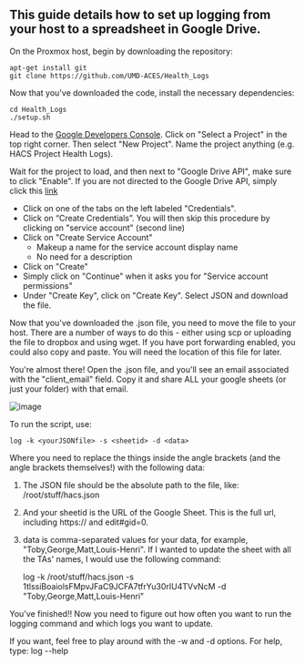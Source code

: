 ## This guide details how to set up logging from your host to a spreadsheet in Google Drive.

On the Proxmox host, begin by downloading the repository: 

	apt-get install git
	git clone https://github.com/UMD-ACES/Health_Logs

Now that you've downloaded the code, install the necessary dependencies:

	cd Health_Logs
	./setup.sh

Head to the <a href="https://console.developers.google.com/apis/library/drive.googleapis.com?q=Google%20Drive">Google Developers Console</a>. Click on "Select a Project" in the top right corner. Then select "New Project". Name the project anything (e.g. HACS Project Health Logs).

Wait for the project to load, and then next to "Google Drive API", make sure to click "Enable". If you are not directed to the Google Drive API, simply click this <a href="https://console.developers.google.com/apis/library/drive.googleapis.com?q=Google%20Drive">link</a>

- Click on one of the tabs on the left labeled "Credentials". 
- Click on “Create Credentials”. You will then skip this procedure by clicking on "service account" (second line)
- Click on "Create Service Account" 
  - Makeup a name for the service account display name
  - No need for a description
- Click on "Create"
- Simply click on "Continue" when it asks you for "Service account permissions"
- Under "Create Key", click on "Create Key". Select JSON and download the file.

Now that you've downloaded the .json file, you need to move the file to your host. There are a number of ways to do this - either using scp or uploading the file to dropbox and using wget. If you have port forwarding enabled, you could also copy and paste. You will need the location of this file for later.

You're almost there! Open the .json file, and you'll see an email associated with the "client_email" field. Copy it and share ALL your google sheets (or just your folder) with that email.

![image](https://cloud.githubusercontent.com/assets/14065974/22453754/0ec0ccb8-e74f-11e6-8b5f-f841df75119d.png)


To run the script, use:

	log -k <yourJSONfile> -s <sheetid> -d <data>

Where you need to replace the things inside the angle brackets (and the angle brackets themselves!) with the following data:

1. The JSON file should be the absolute path to the file, like:
	/root/stuff/hacs.json

2. And your sheetid is the URL of the Google Sheet. This is the full url, including https:// and edit#gid=0.

3. data is comma-separated values for your data, for example, "Toby,George,Matt,Louis-Henri". If I wanted to update the sheet with all the TAs' names, I would use the following command:

	log -k /root/stuff/hacs.json -s 1tlssiBoaiolsFMpvJFaC9JCFA7tfrYu30rIU4TVvNcM -d "Toby,George,Matt,Louis-Henri"


You've finished!! Now you need to figure out how often you want to run the logging command and which logs you want to update.

If you want, feel free to play around with the -w and -d options. For help, type:
	log --help
